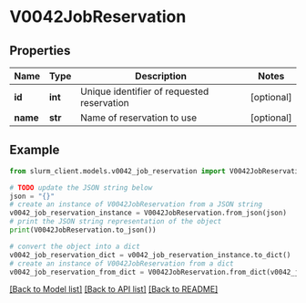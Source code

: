 # V0042JobReservation


## Properties

Name | Type | Description | Notes
------------ | ------------- | ------------- | -------------
**id** | **int** | Unique identifier of requested reservation | [optional] 
**name** | **str** | Name of reservation to use | [optional] 

## Example

```python
from slurm_client.models.v0042_job_reservation import V0042JobReservation

# TODO update the JSON string below
json = "{}"
# create an instance of V0042JobReservation from a JSON string
v0042_job_reservation_instance = V0042JobReservation.from_json(json)
# print the JSON string representation of the object
print(V0042JobReservation.to_json())

# convert the object into a dict
v0042_job_reservation_dict = v0042_job_reservation_instance.to_dict()
# create an instance of V0042JobReservation from a dict
v0042_job_reservation_from_dict = V0042JobReservation.from_dict(v0042_job_reservation_dict)
```
[[Back to Model list]](../README.md#documentation-for-models) [[Back to API list]](../README.md#documentation-for-api-endpoints) [[Back to README]](../README.md)


